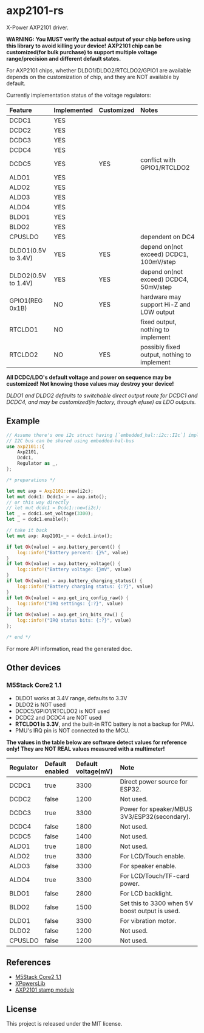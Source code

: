 # axp2101-rs

X-Power AXP2101 driver.

**WARNING:**
**You MUST verify the actual output of your chip before using this library to avoid killing your device!**
**AXP2101 chip can be customized(for bulk purchase) to support multiple voltage range/precision and different default states.**

For AXP2101 chips, whether DLDO1/DLDO2/RTCLDO2/GPIO1 are available depends
on the customization of chip, and they are NOT available by default.

Currently implementation status of the voltage regulators:

Feature | Implemented | Customized | Notes
:- | :- | :- | :-
DCDC1 | YES
DCDC2 | YES
DCDC3 | YES
DCDC4 | YES
DCDC5 | YES | YES | conflict with GPIO1/RTCLDO2
ALDO1 | YES
ALDO2 | YES
ALDO3 | YES
ALDO4 | YES
BLDO1 | YES
BLDO2 | YES
CPUSLDO | YES | | dependent on DC4
DLDO1(0.5V to 3.4V) | YES | YES | depend on(not exceed) DCDC1, 100mV/step
DLDO2(0.5V to 1.4V) | YES | YES | depend on(not exceed) DCDC4, 50mV/step
GPIO1(REG 0x1B) | NO | YES | hardware may support Hi-Z and LOW output
RTCLDO1 | NO |  | fixed output, nothing to implement
RTCLDO2 | NO | YES | possibly fixed output, nothing to implement

**All DCDC/LDO's default voltage and power on sequence may be customized!**
**Not knowing those values may destroy your device!**

*DLDO1 and DLDO2 defaults to switchable direct output route for DCDC1 and DCDC4, and may be customized(in factory, through efuse) as LDO outputs.*

## Example

```rust
// Assume there's one i2c struct having [`embedded_hal::i2c::I2c`] implemented.
// I2C bus can be shared using embedded-hal-bus
use axp2101::{
    Axp2101,
    Dcdc1,
    Regulator as _,
};

/* preparations */

let mut axp = Axp2101::new(i2c);
let mut dcdc1: Dcdc1<_> = axp.into();
// or this way directly
// let mut dcdc1 = Dcdc1::new(i2c);
let _ = dcdc1.set_voltage(3300);
let _ = dcdc1.enable();

// take it back
let mut axp: Axp2101<_> = dcdc1.into();

if let Ok(value) = axp.battery_percent() {
    log::info!("Battery percent: {}%", value)
}
if let Ok(value) = axp.battery_voltage() {
    log::info!("Battery voltage: {}mV", value)
}
if let Ok(value) = axp.battery_charging_status() {
    log::info!("Battery charging status: {:?}", value)
}
if let Ok(value) = axp.get_irq_config_raw() {
    log::info!("IRQ settings: {:?}", value)
};
if let Ok(value) = axp.get_irq_bits_raw() {
    log::info!("IRQ status bits: {:?}", value)
};

/* end */
```

For more API information, read the generated doc.

## Other devices

### M5Stack Core2 1.1

- DLDO1 works at 3.4V range, defaults to 3.3V
- DLDO2 is NOT used
- DCDC5/GPIO1/RTCLDO2 is NOT used
- DCDC2 and DCDC4 are NOT used
- **RTCLDO1 is 3.3V**, and the built-in RTC battery is not a backup for PMU.
- PMU's IRQ pin is NOT connected to the MCU.

**The values in the table below are software detect values for reference only! They are NOT REAL values measured with a multimeter!**

Regulator| Default enabled| Default voltage(mV)| Note
:- | :- | :- | :-
DCDC1| true| 3300| Direct power source for ESP32.
DCDC2| false| 1200| Not used.
DCDC3| true| 3300| Power for speaker/MBUS 3V3/ESP32(secondary).
DCDC4| false| 1800| Not used.
DCDC5| false| 1400| Not used.
ALDO1| true| 1800| Not used.
ALDO2| true| 3300| For LCD/Touch enable.
ALDO3| false| 3300| For speaker enable.
ALDO4| true| 3300| For LCD/Touch/TF-card power.
BLDO1| false| 2800| For LCD backlight.
BLDO2| false| 1500| Set this to 3300 when 5V boost output is used.
DLDO1| false| 3300| For vibration motor.
DLDO2| false| 1200| Not used.
CPUSLDO| false| 1200| Not used.

## References

- [M5Stack Core2 1.1](https://docs.m5stack.com/en/core/Core2%20v1.1)
- [XPowersLib](https://github.com/lewisxhe/XPowersLib)
- [AXP2101 stamp module](https://oshwhub.com/mondraker/axp2101_2023-11-18_20-15-19)

## License

This project is released under the MIT license.
